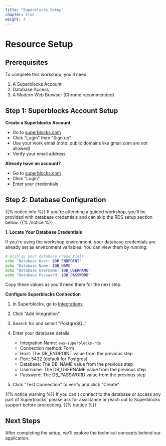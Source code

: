 ```yaml
---
title: "Superblocks Setup"
chapter: true
weight: 4
---
```


# Resource Setup

## Prerequisites

To complete this workshop, you'll need:

1. A Superblocks Account
2. Database Access
3. A Modern Web Browser (Chrome recommended)

## Step 1: Superblocks Account Setup

**Create a Superblocks Account**
- Go to [superblocks.com](https://www.superblocks.com)
- Click "Login" then "Sign up"
- Use your work email (note: public domains like gmail.com are not allowed)
- Verify your email address

**Already have an account?**
- Go to [superblocks.com](https://www.superblocks.com)
- Click "Login"
- Enter your credentials

## Step 2: Database Configuration
{{% notice info %}}
If you're attending a guided workshop, you'll be provided with database credentials and can skip the RDS setup section below.
{{% /notice %}}

**1. Locate Your Database Credentials**

If you're using the workshop environment, your database credentials are already set as environment variables. You can view them by running:

```bash
# Display your database credentials
echo "Database Host: $DB_ENDPOINT"
echo "Database Name: $DB_NAME"
echo "Database Username: $DB_USERNAME"
echo "Database Password: $DB_PASSWORD"
```

Copy these values as you'll need them for the next step.

**Configure Superblocks Connection**

1. In Superblocks, go to [Integrations](https://app.superblocks.com/integrations)
2. Click "Add Integration"
3. Search for and select "PostgreSQL"
4. Enter your database details:

   - Integration Name: `aws-superblocks-rds`
   - Connection method: Form
   - Host: The DB_ENDPOINT value from the previous step
   - Port: 5432 (default for Postgres)
   - Database: The DB_NAME value from the previous step
   - Username: The DB_USERNAME value from the previous step
   - Password: The DB_PASSWORD value from the previous step

5. Click "Test Connection" to verify and click "Create"

{{% notice warning %}}
If you can't connect to the database or access any part of Superblocks, please ask for assistance or reach out to Superblocks support before proceeding.
{{% /notice %}}

## Next Steps

After completing the setup, we'll explore the technical concepts behind our application.
